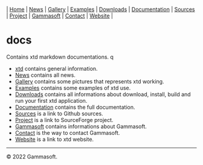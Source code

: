 | [Home](home.md) | [News](news.md) | [Gallery](gallery.md) | [Examples](examples.md) | [Downloads](downloads.md) | [Documentation](documentation.md) | [Sources](https://github.com/gammasoft71/xtd) | [Project](https://sourceforge.net/projects/xtdpro/) | [Gammasoft](gammasoft.md)  | [Contact](contact.md) | [Website](https://gammasoft71.wixsite.com/xtdpro) |

# docs

Contains xtd markdown documentations.
q
* [xtd](home.md) contains general information.
* [News](news.md) contains all news.
* [Gallery](gallery.md) contains some pictures that represents xtd working.
* [Examples](examples.md) contains some examples of xtd use.
* [Downloads](downloads.md) contains all informations about download, install, build and run your first xtd application.
* [Documentation](documentation.md) contains the full documentation.
* [Sources](https://github.com/gammasoft71/xtd) is a link to Github sources.
* [Project](https://sourceforge.net/projects/xtdpro/) is a link to SourceForge project.
* [Gammasoft](gammasoft.md) contains informations about Gammasoft.
* [Contact](contact.md) is the way to contact Gammasoft.
* [Website](https://gammasoft71.wixsite.com/xtdpro) is a link to xtd website.

______________________________________________________________________________________________

© 2022 Gammasoft.
